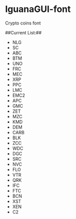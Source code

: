# IguanaGUI-font
Crypto coins font

##Current List:##
- NLG
- SC
- ABC
- BTM
- UNO
- FRC
- MEC
- XRP
- PPC
- LMC
- EMC2
- APC
- GMC
- ZET
- MZC
- KMD
- DEM
- CARB
- BLK
- ZCC
- WDC
- DGC
- SRC
- NVC
- FLO
- VTR
- QRK
- IFC
- FTC
- BCN
- XST
- XEN
- C2